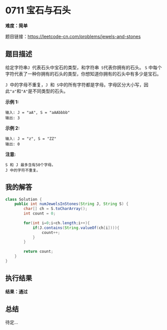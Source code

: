 # 0711 宝石与石头

**难度：简单**

题目链接：https://leetcode-cn.com/problems/jewels-and-stones

## 题目描述

 给定字符串`J `代表石头中宝石的类型，和字符串` S`代表你拥有的石头。 `S` 中每个字符代表了一种你拥有的石头的类型，你想知道你拥有的石头中有多少是宝石。

`J `中的字母不重复，`J `和` S`中的所有字符都是字母。字母区分大小写，因此`"a"`和`"A"`是不同类型的石头。

**示例 1:**

```
输入: J = "aA", S = "aAAbbbb"
输出: 3
```

**示例 2:**

```
输入: J = "z", S = "ZZ"
输出: 0
```

**注意:**

```
S 和 J 最多含有50个字母。
J 中的字符不重复。
```



## 我的解答

```java
class Solution {
    public int numJewelsInStones(String J, String S) {
        char[] ch = S.toCharArray();
        int count = 0;
        
        for(int i=0;i<ch.length;i++){
        	if(J.contains(String.valueOf(ch[i]))){
        		count++;
        	}
        }
        
        return count;
    }
}
```



## 执行结果

**结果：通过**



## 总结

待定...